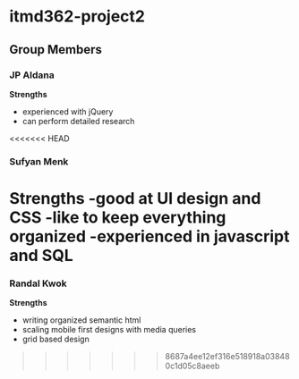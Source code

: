 # itmd362-project2

## Group Members

### JP Aldana

**Strengths**
- experienced with jQuery
- can perform detailed research

<<<<<<< HEAD
### Sufyan Menk

**Strengths**
-good at UI design and CSS
-like to keep everything organized
-experienced in javascript and SQL
=======
### Randal Kwok

**Strengths**
- writing organized semantic html
- scaling mobile first designs with media queries
- grid based design
>>>>>>> 8687a4ee12ef316e518918a038480c1d05c8aeeb
